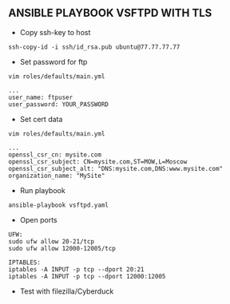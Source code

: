 ## ANSIBLE PLAYBOOK VSFTPD WITH TLS

- Copy ssh-key to host

```
ssh-copy-id -i ssh/id_rsa.pub ubuntu@77.77.77.77
```

- Set password for ftp

```
vim roles/defaults/main.yml

...
user_name: ftpuser
user_password: YOUR_PASSWORD
```

- Set cert data

```
vim roles/defaults/main.yml

...
openssl_csr_cn: mysite.com
openssl_csr_subject: CN=mysite.com,ST=MOW,L=Moscow
openssl_csr_subject_alt: "DNS:mysite.com,DNS:www.mysite.com"
organization_name: "MySite"
```

- Run playbook

```
ansible-playbook vsftpd.yaml
```

- Open ports

```
UFW:
sudo ufw allow 20-21/tcp
sudo ufw allow 12000-12005/tcp

IPTABLES:
iptables -A INPUT -p tcp --dport 20:21
iptables -A INPUT -p tcp --dport 12000:12005  
```

- Test with filezilla/Cyberduck


